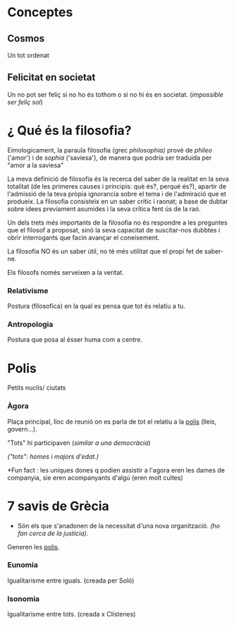 # Conceptes

## Cosmos

Un tot ordenat

## Felicitat en societat

Un no pot ser feliç si no ho és tothom o si no hi és en societat. (_impossible ser feliç sol_)

# ¿ Qué és la filosofia?

Eimologicament, la paraula filosofia (grec _philosophia)_ prové de _phileo_ ('amor') i de _sophia_ ('saviesa'), de manera que podría ser traduida per "amor a la saviesa"

La meva definició de filosofia és la recerca del saber de la realitat en la seva totalitat (de les primeres causes i principis: què és?, perqué és?), apartir de l'admissió de la teva pròpia ignorancia sobre el tema i de l'admiració que et produeix. La filosofia consisteix en un saber crític i raonat; a base de dubtar sobre idees previament asumides i la seva crítica fent ús de la raó.

Un dels trets més importants de la filosofia no és respondre a les preguntes que el filosof a proposat, sinó la seva capacitat de suscitar-nos dubbtes i obrir interrogants que facin avançar el coneixement.

La filosofia NO és un saber útil, no té més utilitat que el propi fet de saber-ne.

Els filosofs només serveixen a la veritat.

  

### Relativisme

Postura (filosofica) en la qual es pensa que tot és relatiu a tu.

### Antropologia

Postura que posa al ésser huma com a centre.

  

# Polis

Petits nuclis/ ciutats

### Àgora

Plaça principal, lloc de reunió on es parla de tot el relatiu a la [polis](https://zk-xtian.nimbusweb.me/ws/1ynx69d64rw8tmqs/search/note/f5mJRM5ebWTNLose#b3667868543_18) (lleis, govern...).

"Tots" hi participaven (_similar a una democràcia_)

_("tots": homes i majors d'edat.)_

*Fun fact : les uníques dones q podien assistir a l'agora eren les dames de companyia, sie eren acompanyants d'algú (eren molt cultes)

  

# 7 savis de Grècia

* Són els que s'anadonen de la necessitat d'una nova organització. _(ho fan cerca de la justícia)._

Generen les [polis](https://zk-xtian.nimbusweb.me/ws/1ynx69d64rw8tmqs/folder/YWBpVIzU1ydI6qSX/note/f5mJRM5ebWTNLose#b3667868543_18).

### Eunomia

Igualitarisme entre iguals. (creada per Soló)

### Isonomia

Igualitarisme entre tots. (creada x Clístenes)